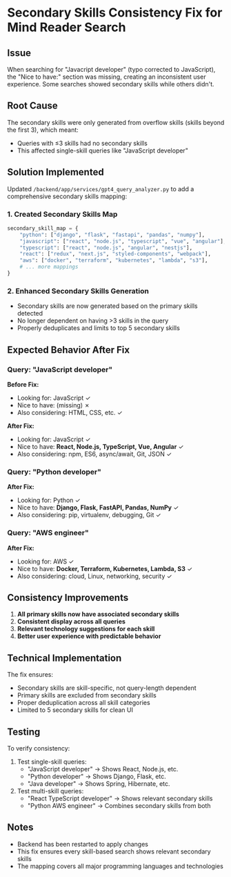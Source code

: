 # Secondary Skills Consistency Fix for Mind Reader Search

## Issue
When searching for "Javacript developer" (typo corrected to JavaScript), the "Nice to have:" section was missing, creating an inconsistent user experience. Some searches showed secondary skills while others didn't.

## Root Cause
The secondary skills were only generated from overflow skills (skills beyond the first 3), which meant:
- Queries with ≤3 skills had no secondary skills
- This affected single-skill queries like "JavaScript developer"

## Solution Implemented

Updated `/backend/app/services/gpt4_query_analyzer.py` to add a comprehensive secondary skills mapping:

### 1. Created Secondary Skills Map
```python
secondary_skill_map = {
    "python": ["django", "flask", "fastapi", "pandas", "numpy"],
    "javascript": ["react", "node.js", "typescript", "vue", "angular"],
    "typescript": ["react", "node.js", "angular", "nestjs"],
    "react": ["redux", "next.js", "styled-components", "webpack"],
    "aws": ["docker", "terraform", "kubernetes", "lambda", "s3"],
    # ... more mappings
}
```

### 2. Enhanced Secondary Skills Generation
- Secondary skills are now generated based on the primary skills detected
- No longer dependent on having >3 skills in the query
- Properly deduplicates and limits to top 5 secondary skills

## Expected Behavior After Fix

### Query: "JavaScript developer"
**Before Fix:**
- Looking for: JavaScript ✓
- Nice to have: (missing) ✗
- Also considering: HTML, CSS, etc. ✓

**After Fix:**
- Looking for: JavaScript ✓
- Nice to have: **React, Node.js, TypeScript, Vue, Angular** ✓
- Also considering: npm, ES6, async/await, Git, JSON ✓

### Query: "Python developer"
**After Fix:**
- Looking for: Python ✓
- Nice to have: **Django, Flask, FastAPI, Pandas, NumPy** ✓
- Also considering: pip, virtualenv, debugging, Git ✓

### Query: "AWS engineer"
**After Fix:**
- Looking for: AWS ✓
- Nice to have: **Docker, Terraform, Kubernetes, Lambda, S3** ✓
- Also considering: cloud, Linux, networking, security ✓

## Consistency Improvements

1. **All primary skills now have associated secondary skills**
2. **Consistent display across all queries**
3. **Relevant technology suggestions for each skill**
4. **Better user experience with predictable behavior**

## Technical Implementation

The fix ensures:
- Secondary skills are skill-specific, not query-length dependent
- Primary skills are excluded from secondary skills
- Proper deduplication across all skill categories
- Limited to 5 secondary skills for clean UI

## Testing

To verify consistency:
1. Test single-skill queries:
   - "JavaScript developer" → Shows React, Node.js, etc.
   - "Python developer" → Shows Django, Flask, etc.
   - "Java developer" → Shows Spring, Hibernate, etc.
2. Test multi-skill queries:
   - "React TypeScript developer" → Shows relevant secondary skills
   - "Python AWS engineer" → Combines secondary skills from both

## Notes

- Backend has been restarted to apply changes
- This fix ensures every skill-based search shows relevant secondary skills
- The mapping covers all major programming languages and technologies